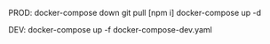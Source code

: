 PROD:
docker-compose down
git pull
[npm i]
docker-compose up -d

DEV:
docker-compose up -f docker-compose-dev.yaml
